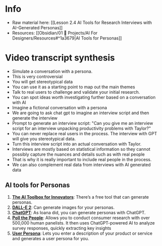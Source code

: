 
# Info 
- Raw material here: [[Lesson 2.4 AI Tools for Research  Interviews with AI-Generated Personas]]
- Resources:  [[Obsidian/01 💼 Projects/AI For Designers/Resources#^1a3679|AI Tools for Personas]]


# Video transcript synthesis

- Simulate a conversation with a persona. 
- This is very controversial
- You will get stereotypical data
- You can use it as a starting point to map out the main themes
- Talk to real users to challenge and validate your initial research. 
- You can spot ideas worth investigating further based on a conversation with AI
- Imagine a fictional conversation with a persona
- We are going to ask chat gpt to imagine an interview script and then generate the interview
- Prompt to generate an interview script: "Can you give me an interview script for an interview unpacking productivity problems with Taylor?"
- You can never replace real users in the process. The interview with GPT will give you stereotypical data.
- Turn this interview script into an actual conversation with Taylor. 
- Interviews are mostly based on statistical information so they cannot possibly capture the nuances and details such as with real people
- That is why it is really important to include real people in the process. 
- We can also complement real data from interviews with AI generated data

## AI tools for Personas

1. **[The AI Toolbox for Innovators](https://ai.boardofinnovation.com/)**: There’s a free tool that can generate personas.
2. **[DALL-E 2](https://openai.com/dall-e-2)**: Can generate images for your personas.
3. **[ChatGPT](https://chat.openai.com/)**: As Ioana did, you can generate personas with ChatGPT.
4. **[Poll the People](https://pollthepeople.app/)**: Allows you to conduct consumer research with over 500,000 human panelists. It then uses ChatGPT-powered AI to analyze survey responses, quickly extracting key insights
5. **[User Persona](https://userpersona.dev/)**: Lets you enter a description of your product or service and generates a user persona for you.
